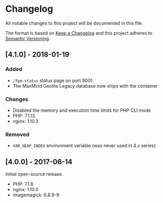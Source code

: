 # Changelog
All notable changes to this project will be documented in this file.

The format is based on [Keep a Changelog](http://keepachangelog.com/en/1.0.0/)
and this project adheres to [Semantic Versioning](http://semver.org/spec/v2.0.0.html).

## [4.1.0] - 2018-01-19
### Added
- `/fpm-status` status page on port 9001.
- The MaxMind Geolite Legacy database now ships with the container

### Changes
- Disabled the memory and execution time limits for PHP CLI mode
- PHP: 7.1.13
- nginx: 1.10.3

### Removed
- `VAR_HEAP_INDEX` environment variable (was never used in 4.x series)

## [4.0.0] - 2017-06-14
Initial open-source release.

- PHP: 7.1.6
- nginx: 1.10.0
- imagemagick: 6.8.9-9

